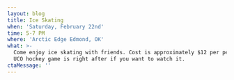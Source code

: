 ```yaml
---
layout: blog
title: Ice Skating
when: 'Saturday, February 22nd'
time: 5-7 PM
where: 'Arctic Edge Edmond, OK'
what: >-
  Come enjoy ice skating with friends. Cost is approximately $12 per person. The
  UCO hockey game is right after if you want to watch it. 
ctaMessage: ''
---
```



